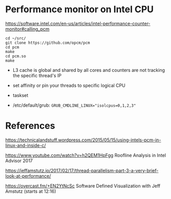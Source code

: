 # Performance monitor on Intel CPU


https://software.intel.com/en-us/articles/intel-performance-counter-monitor#calling_pcm
```
cd ~/src/
git clone https://github.com/opcm/pcm
cd pcm
make
cd pcm.so
make
```

- L3 cache is global and shared by all cores and counters are not tracking the specific thread's IP

- set affinity or pin your threads to specific logical CPU


- taskset

- /etc/default/grub: `GRUB_CMDLINE_LINUX="isolcpus=0,1,2,3"`

# References

https://technicalandstuff.wordpress.com/2015/05/15/using-intels-pcm-in-linux-and-inside-c/

https://www.youtube.com/watch?v=h2QEM1HpFgg Roofline Analysis in Intel Advisor 2017

https://jeffamstutz.io/2017/02/17/thread-parallelism-part-3-a-very-brief-look-at-performance/

https://overcast.fm/+EN2YtNcSc Software Defined Visualization with Jeff Amstutz (starts at 12:16)